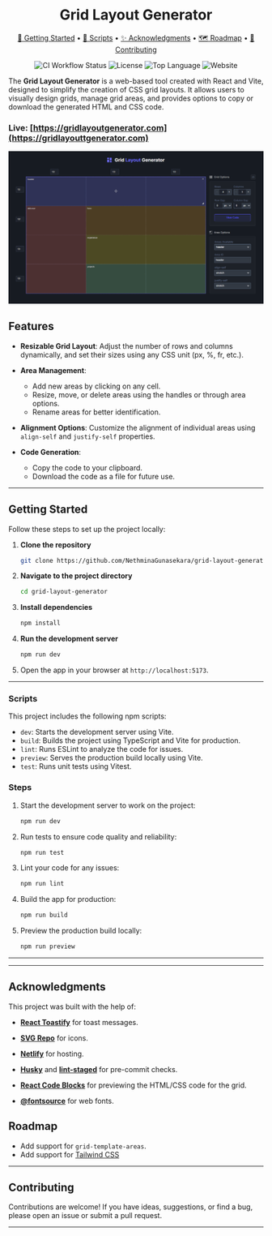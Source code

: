 <div align="center">

# Grid Layout Generator

[🚀 Getting Started](#getting-started) • [📜 Scripts](#scripts) • [✨ Acknowledgments](#acknowledgments) • [🗺️ Roadmap](#roadmap) • [🤝 Contributing](#contributing)

![CI Workflow Status](https://img.shields.io/github/actions/workflow/status/NethminaGunasekara/grid-layout-generator/run-tests.yml?label=CI&style=flat-square)
![License](https://img.shields.io/github/license/NethminaGunasekara/grid-layout-generator?style=flat-square)
![Top Language](https://img.shields.io/github/languages/top/NethminaGunasekara/grid-layout-generator?style=flat-square)
![Website](https://img.shields.io/website?url=https%3A%2F%2Fgridlayoutgenerator.com&style=flat-square)

</div>

The **Grid Layout Generator** is a web-based tool created with React and Vite, designed to simplify the creation of CSS grid layouts. It allows users to visually design grids, manage grid areas, and provides options to copy or download the generated HTML and CSS code.

### Live: [https://gridlayoutgenerator.com](https://gridlayouttgenerator.com)

![Grid Layout Generator](./public/images/og-grid-layout.png)

## Features

- **Resizable Grid Layout**: Adjust the number of rows and columns dynamically, and set their sizes using any CSS unit (px, %, fr, etc.).

- **Area Management**:

  - Add new areas by clicking on any cell.
  - Resize, move, or delete areas using the handles or through area options.
  - Rename areas for better identification.

- **Alignment Options**: Customize the alignment of individual areas using `align-self` and `justify-self` properties.

- **Code Generation**:
  - Copy the code to your clipboard.
  - Download the code as a file for future use.

---

## Getting Started

Follow these steps to set up the project locally:

1. **Clone the repository**

   ```bash
   git clone https://github.com/NethminaGunasekara/grid-layout-generator.git
   ```

2. **Navigate to the project directory**

   ```bash
   cd grid-layout-generator
   ```

3. **Install dependencies**

   ```bash
   npm install
   ```

4. **Run the development server**

   ```bash
   npm run dev
   ```

5. Open the app in your browser at `http://localhost:5173`.

---

### Scripts

This project includes the following npm scripts:

- `dev`: Starts the development server using Vite.
- `build`: Builds the project using TypeScript and Vite for production.
- `lint`: Runs ESLint to analyze the code for issues.
- `preview`: Serves the production build locally using Vite.
- `test`: Runs unit tests using Vitest.

### Steps

1. Start the development server to work on the project:

   ```bash
   npm run dev
   ```

2. Run tests to ensure code quality and reliability:

   ```bash
   npm run test
   ```

3. Lint your code for any issues:

   ```bash
   npm run lint
   ```

4. Build the app for production:

   ```bash
   npm run build
   ```

5. Preview the production build locally:

   ```bash
   npm run preview
   ```

---

---

## Acknowledgments

This project was built with the help of:

- [**React Toastify**](https://www.npmjs.com/package/react-toastify) for toast messages.

- [**SVG Repo**](https://www.svgrepo.com) for icons.

- [**Netlify**](https://www.netlify.com) for hosting.

- [**Husky**](https://typicode.github.io/husky/) and [**lint-staged**](https://www.npmjs.com/package/lint-staged) for pre-commit checks.

- [**React Code Blocks**](https://www.npmjs.com/package/react-code-blocks) for previewing the HTML/CSS code for the grid.

- [**@fontsource**](https://fontsource.org/docs/getting-started/introduction) for web fonts.

## Roadmap

- Add support for `grid-template-areas`.
- Add support for [Tailwind CSS](https://tailwindcss.com/)

---

## Contributing

Contributions are welcome! If you have ideas, suggestions, or find a bug, please open an issue or submit a pull request.

---
